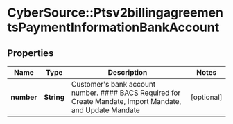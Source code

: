 # CyberSource::Ptsv2billingagreementsPaymentInformationBankAccount

## Properties
Name | Type | Description | Notes
------------ | ------------- | ------------- | -------------
**number** | **String** | Customer&#39;s bank account number. #### BACS Required for Create Mandate, Import Mandate, and Update Mandate  | [optional] 


